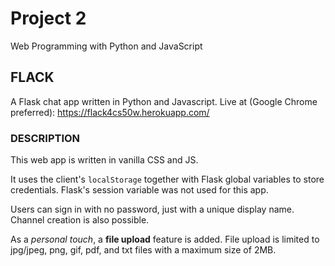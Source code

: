# Project 2

Web Programming with Python and JavaScript

## FLACK
A Flask chat app written in Python and Javascript. Live at (Google Chrome preferred): https://flack4cs50w.herokuapp.com/

### DESCRIPTION
This web app is written in vanilla CSS and JS.

It uses the client's `localStorage` together with Flask global variables to store credentials. Flask's session variable was not used for this app.

Users can sign in with no password, just with a unique display name. Channel creation is also possible.

As a *personal touch*, a **file upload** feature is added. File upload is limited to jpg/jpeg, png, gif, pdf, and txt files with a maximum size of 2MB.